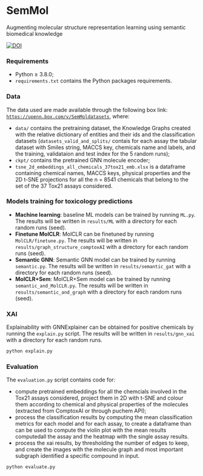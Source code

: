 # SemMol
Augmenting molecular structure representation learning using semantic biomedical knowledge

[![DOI](https://zenodo.org/badge/DOI/10.5281/zenodo.13946620.svg)](https://doi.org/10.5281/zenodo.13946620)

### Requirements
- Python ≥ 3.8.0;
- ```requirements.txt``` contains the Python packages requirements.

### Data
The data used are made available through the following box link: [```https://upenn.box.com/v/SemMoldatasets```](url), where: 
- ```data/``` contains the pretraining dataset, the Knowledge Graphs created with the relative dictionary of entities and their ids and the classification datasets (```datasets_valid_and_splits/``` contais for each assay the tabular dataset with Smiles string, MACCS key, chemicals name and labels, and the training, validataion and test index for the 5 random runs);
- ```ckpt/``` contains the pretrained GNN molecule encoder;
- ```tsne_2d_embeddings_all_chemicals_37tox21_emb.xlsx``` is a dataframe containing chemical names, MACCS keys, physical properties and the 2D t-SNE projections for all the n = 8541 chemicals that belong to the set of the 37 Tox21 assays considered.


### Models training for toxicology predictions
- <b>Machine learning</b>: baseline ML models can be trained by running ```ML.py```. The results will be written in ```results/ML``` with a directory for each random runs (seed).
- <b>Finetune MolCLR</b>: MolCLR can be finetuned by running ```MolCLR/finetune.py```. The results will be written in ```results/graph_structure_comptoxAI``` with a directory for each random runs (seed).
- <b>Semantic GNN</b>: Semantic GNN model can be trained by running ```semantic.py```.  The results will be written in ```results/semantic_gat``` with a directory for each random runs (seed).
- <b>MolCLR+Sem</b>: MolCLR+Sem model can be trained by running ```semantic_and_MolCLR.py```.  The results will be written in ```results/semantic_and_graph``` with a directory for each random runs (seed).

### XAI
Explainability with GNNExplainer can be obtained for positive chemicals by running the ```explain.py``` script. The results will be written in ```results/gnn_xai``` with a directory for each random runs.
```python
python explain.py
``` 

### Evaluation
The ```evaluation.py``` script contains code for:
- compute pretrained embeddings for all the chemcials involved in the Tox21 assays considered, project them in 2D with t-SNE and colour them according to chemical and physical properties of the molecules (extracted from ComptoxAI or through puchem API);
- process the classification results by computing the mean classification metrics for each model and for each assay, to create a dataframe than can be used to compute the violin plot with the mean results computedall the assay and the heatmap with the single assay results.
- process the xai results, by thresholding the number of edges to keep, and create the images with the molecule graph and most important subgraph identified a specific compound in input.
```python
python evaluate.py
```
